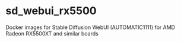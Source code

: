 # sd_webui_rx5500
Docker images for Stable Diffusion WebUI (AUTOMATIC1111) for AMD Radeon RX5500XT and similar boards
